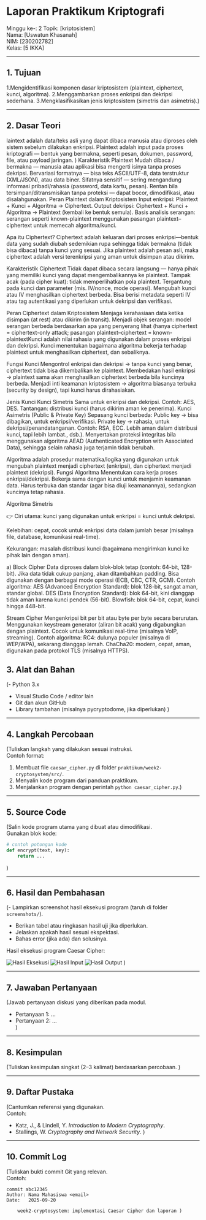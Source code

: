 # Laporan Praktikum Kriptografi
Minggu ke-: 2
Topik: [kriptosistem]  
Nama: [Uswatun Khasanah]  
NIM: [230202782]  
Kelas: [5 IKKA]  

---

## 1. Tujuan
1.Mengidentifikasi komponen dasar kriptosistem (plaintext, ciphertext, kunci, algoritma).
2.Menggambarkan proses enkripsi dan dekripsi sederhana.
3.Mengklasifikasikan jenis kriptosistem (simetris dan asimetris).)

---

## 2. Dasar Teori
laintext adalah data/teks asli yang dapat dibaca manusia atau diproses oleh sistem sebelum dilakukan enkripsi. Plaintext adalah input pada proses kriptografi — bentuk yang bermakna, seperti pesan, dokumen, password, file, atau payload jaringan.  )
Karakteristik Plaintext
Mudah dibaca / bermakna — manusia atau aplikasi bisa mengerti isinya tanpa proses dekripsi.
Bervariasi formatnya — bisa teks ASCII/UTF-8, data terstruktur (XML/JSON), atau data biner.
Sifatnya sensitif — sering mengandung informasi pribadi/rahasia (password, data kartu, pesan).
Rentan bila tersimpan/ditransmisikan tanpa proteksi — dapat bocor, dimodifikasi, atau disalahgunakan.
Peran Plaintext dalam Kriptosistem
Input enkripsi: Plaintext + Kunci + Algoritma → Ciphertext.
Output dekripsi: Ciphertext + Kunci + Algoritma → Plaintext (kembali ke bentuk semula).
Basis analisis serangan: serangan seperti known-plaintext menggunakan pasangan plaintext–ciphertext untuk memecah algoritma/kunci.

Apa itu Ciphertext?
Ciphertext adalah keluaran dari proses enkripsi—bentuk data yang sudah diubah sedemikian rupa sehingga tidak bermakna (tidak bisa dibaca) tanpa kunci yang sesuai. Jika plaintext adalah pesan asli, maka ciphertext adalah versi terenkripsi yang aman untuk disimpan atau dikirim.

Karakteristik Ciphertext
Tidak dapat dibaca secara langsung — hanya pihak yang memiliki kunci yang dapat mengembalikannya ke plaintext.
Tampak acak (pada cipher kuat): tidak memperlihatkan pola plaintext.
Tergantung pada kunci dan parameter (mis. IV/nonce, mode operasi). Mengubah kunci atau IV menghasilkan ciphertext berbeda.
Bisa berisi metadata seperti IV atau tag autentikasi yang diperlukan untuk dekripsi dan verifikasi.

Peran Ciphertext dalam Kriptosistem
Menjaga kerahasiaan data ketika disimpan (at rest) atau dikirim (in transit).
Menjadi objek serangan: model serangan berbeda berdasarkan apa yang penyerang lihat (hanya ciphertext = ciphertext-only attack; pasangan plaintext–ciphertext = known-plaintextKunci adalah nilai rahasia yang digunakan dalam proses enkripsi dan dekripsi. Kunci menentukan bagaimana algoritma bekerja terhadap plaintext untuk menghasilkan ciphertext, dan sebaliknya.

Fungsi Kunci
Mengontrol enkripsi dan dekripsi → tanpa kunci yang benar, ciphertext tidak bisa dikembalikan ke plaintext.
Membedakan hasil enkripsi → plaintext sama akan menghasilkan ciphertext berbeda bila kuncinya berbeda.
Menjadi inti keamanan kriptosistem → algoritma biasanya terbuka (security by design), tapi kunci harus dirahasiakan.

Jenis Kunci
Kunci Simetris
Sama untuk enkripsi dan dekripsi.
Contoh: AES, DES.
Tantangan: distribusi kunci (harus dikirim aman ke penerima).
Kunci Asimetris (Public & Private Key)
Sepasang kunci berbeda:
Public key → bisa dibagikan, untuk enkripsi/verifikasi.
Private key → rahasia, untuk dekripsi/penandatanganan.
Contoh: RSA, ECC.
Lebih aman dalam distribusi kunci, tapi lebih lambat., dsb.).
Menyertakan proteksi integritas bila menggunakan algoritma AEAD (Authenticated Encryption with Associated Data), sehingga selain rahasia juga terjamin tidak berubah.

Algoritma adalah prosedur matematika/logika yang digunakan untuk mengubah plaintext menjadi ciphertext (enkripsi), dan ciphertext menjadi plaintext (dekripsi).
Fungsi Algoritma
Menentukan cara kerja proses enkripsi/dekripsi.
Bekerja sama dengan kunci untuk menjamin keamanan data.
Harus terbuka dan standar (agar bisa diuji keamanannya), sedangkan kuncinya tetap rahasia.

Algoritma Simetris

👉 Ciri utama: kunci yang digunakan untuk enkripsi = kunci untuk dekripsi.

Kelebihan: cepat, cocok untuk enkripsi data dalam jumlah besar (misalnya file, database, komunikasi real-time).

Kekurangan: masalah distribusi kunci (bagaimana mengirimkan kunci ke pihak lain dengan aman).

a) Block Cipher
Data diproses dalam blok-blok tetap (contoh: 64-bit, 128-bit).
Jika data tidak cukup panjang, akan ditambahkan padding.
Bisa digunakan dengan berbagai mode operasi (ECB, CBC, CTR, GCM).
Contoh algoritma:
AES (Advanced Encryption Standard): blok 128-bit, sangat aman, standar global.
DES (Data Encryption Standard): blok 64-bit, kini dianggap tidak aman karena kunci pendek (56-bit).
Blowfish: blok 64-bit, cepat, kunci hingga 448-bit.

Stream Cipher
Mengenkripsi bit per bit atau byte per byte secara berurutan.
Menggunakan keystream generator (aliran bit acak) yang digabungkan dengan plaintext.
Cocok untuk komunikasi real-time (misalnya VoIP, streaming).
Contoh algoritma:
RC4: dulunya populer (misalnya di WEP/WPA), sekarang dianggap lemah.
ChaCha20: modern, cepat, aman, digunakan pada protokol TLS (misalnya HTTPS).

## 3. Alat dan Bahan
(- Python 3.x  
- Visual Studio Code / editor lain  
- Git dan akun GitHub  
- Library tambahan (misalnya pycryptodome, jika diperlukan)  )

---

## 4. Langkah Percobaan
(Tuliskan langkah yang dilakukan sesuai instruksi.  
Contoh format:
1. Membuat file `caesar_cipher.py` di folder `praktikum/week2-cryptosystem/src/`.
2. Menyalin kode program dari panduan praktikum.
3. Menjalankan program dengan perintah `python caesar_cipher.py`.)

---

## 5. Source Code
(Salin kode program utama yang dibuat atau dimodifikasi.  
Gunakan blok kode:

```python
# contoh potongan kode
def encrypt(text, key):
    return ...
```
)

---

## 6. Hasil dan Pembahasan
(- Lampirkan screenshot hasil eksekusi program (taruh di folder `screenshots/`).  
- Berikan tabel atau ringkasan hasil uji jika diperlukan.  
- Jelaskan apakah hasil sesuai ekspektasi.  
- Bahas error (jika ada) dan solusinya. 

Hasil eksekusi program Caesar Cipher:

![Hasil Eksekusi](screenshots/output.png)
![Hasil Input](screenshots/input.png)
![Hasil Output](screenshots/output.png)
)

---

## 7. Jawaban Pertanyaan
(Jawab pertanyaan diskusi yang diberikan pada modul.  
- Pertanyaan 1: …  
- Pertanyaan 2: …  
)
---

## 8. Kesimpulan
(Tuliskan kesimpulan singkat (2–3 kalimat) berdasarkan percobaan.  )

---

## 9. Daftar Pustaka
(Cantumkan referensi yang digunakan.  
Contoh:  
- Katz, J., & Lindell, Y. *Introduction to Modern Cryptography*.  
- Stallings, W. *Cryptography and Network Security*.  )

---

## 10. Commit Log
(Tuliskan bukti commit Git yang relevan.  
Contoh:
```
commit abc12345
Author: Nama Mahasiswa <email>
Date:   2025-09-20

    week2-cryptosystem: implementasi Caesar Cipher dan laporan )
```
